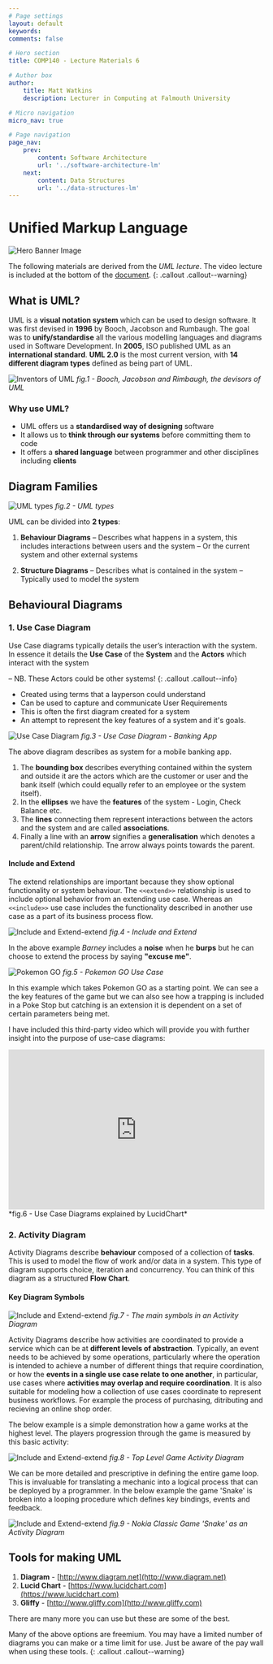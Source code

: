```yaml
---
# Page settings
layout: default
keywords:
comments: false

# Hero section
title: COMP140 - Lecture Materials 6

# Author box
author:
    title: Matt Watkins
    description: Lecturer in Computing at Falmouth University

# Micro navigation
micro_nav: true

# Page navigation
page_nav:
    prev:
        content: Software Architecture
        url: '../software-architecture-lm'
    next:
        content: Data Structures
        url: '../data-structures-lm'
---
```


# Unified Markup Language

![Hero Banner Image](images/uml-hero-banner.png)

The following materials are derived from the *UML lecture*. The video lecture is included at the bottom of the [document](#video-lecture).
{: .callout .callout--warning}

## What is UML?
UML is a **visual notation system** which can be used to design software. It was first devised in **1996** by Booch, Jacobson and Rumbaugh. The goal was to **unify/standardise** all the various modelling languages and diagrams used in Software Development. In **2005**, ISO published UML as an **international standard**. **UML 2.0** is the most current version, with **14 different diagram types** defined as being part of UML.

![Inventors of UML](images/booch.png)
*fig.1 - Booch, Jacobson and Rimbaugh, the devisors of UML*

### Why use UML?

-   UML offers us a **standardised way of designing** software
-   It allows us to **think through our systems** before committing them to code
-   It offers a **shared language** between programmer and other disciplines including **clients**

## Diagram Families

![UML types](images/uml-types.png)
*fig.2 - UML types*

UML can be divided into **2 types**:

1. **Behaviour Diagrams**
– Describes what happens in a system, this includes interactions between users and the system
– Or the current system and other external systems

2. **Structure Diagrams**
– Describes what is contained in the system
– Typically used to model the system

## Behavioural Diagrams

### 1. Use Case Diagram

Use Case diagrams typically details the user’s interaction with the system. In essence it details the **Use Case** of the **System** and the **Actors** which interact with the system

– NB. These Actors could be other systems!
{: .callout .callout--info}

- Created using terms that a layperson could understand
- Can be used to capture and communicate User Requirements
- This is often the first diagram created for a system
- An attempt to represent the key features of a system and it's goals.

![Use Case Diagram](images/use-case-1.svg)
*fig.3 - Use Case Diagram - Banking App*

The above diagram describes as system for a mobile banking app.  

 1. The **bounding box** describes everything contained within the system and outside it are the actors which are the customer or user and the bank itself (which could equally refer to an employee or the system itself). 
2. In the **ellipses** we have the **features** of the system - Login, Check Balance etc. 
3. The **lines** connecting them represent interactions between the actors and the system and are called **associations**.  
4. Finally a line with an **arrow** signifies a **generalisation**  which denotes a parent/child relationship. Tne arrow always points towards the parent.

#### Include and Extend
The extend relationships are important because they show optional functionality or system behaviour. The ``<<extend>>``
relationship is used to include optional behavior from an extending use case.  Whereas an ``<<include>>`` use case includes the functionality described in another use case as a part of its business process flow. 

![Include and Extend-extend](images/include-extend.svg)
*fig.4 - Include and Extend*

In the above example *Barney* includes a **noise** when he **burps** but he can choose to extend the process by saying **"excuse me"**.

![Pokemon GO](images/pokemon.svg)
*fig.5 - Pokemon GO Use Case*

In this example which takes Pokemon GO as a starting point. We can see a the key features of the game but we can also see how a trapping is included in a Poke Stop but catching is an extension it is dependent on a set of certain parameters being met.

I have included this third-party video which will provide you with further insight into the purpose of use-case diagrams:

<iframe width="100%" height="315" src="https://www.youtube.com/embed/zid-MVo7M-E" title="YouTube video player" frameborder="0" allow="accelerometer; autoplay; clipboard-write; encrypted-media; gyroscope; picture-in-picture" allowfullscreen></iframe>
*fig.6 - Use Case Diagrams explained by LucidChart*

### 2. Activity Diagram

Activity Diagrams describe **behaviour** composed of a collection of **tasks**. This is used to model the flow of work and/or data in a system. This type of diagram supports choice, iteration and concurrency. You can think of this diagram as a structured **Flow Chart**.

#### Key Diagram Symbols

![Include and Extend-extend](images/activity-symbols.svg)
*fig.7 - The main symbols in an Activity Diagram*

Activity Diagrams describe how activities are coordinated to provide a service which can be at **different levels of abstraction**. Typically, an event needs to be achieved by some operations, particularly where the operation is intended to achieve a number of different things that require coordination, or how the **events in a single use case relate to one another**, in particular, use cases where **activities may overlap and require coordination**. It is also suitable for modeling how a collection of use cases coordinate to represent business workflows. For example the process of purchasing, ditributing and recieving an online shop order.

The below example is a simple demonstration how a game works at the highest level. The players progression through the game is measured by this basic activity:

![Include and Extend-extend](images/activity-game.png)
*fig.8 - Top Level Game Activity Diagram*

We can be more detailed and prescriptive in defining the entire game loop. This is invaluable for translating a mechanic into a logical process that can be deployed by a programmer. In the below example the game 'Snake' is broken into a looping procedure which defines key bindings, events and feedback.

![Include and Extend-extend](images/activity-snake.png)
*fig.9 - Nokia Classic Game 'Snake' as an Activity Diagram*

## Tools for making UML

1. **Diagram** - [http://www.diagram.net](http://www.diagram.net)
2. **Lucid Chart** - [https://www.lucidchart.com](https://www.lucidchart.com)
3. **Gliffy** - [http://www.gliffy.com](http://www.gliffy.com)

There are many more you can use but these are some of the best.

Many of the above options are freemium. You may have a limited number of diagrams you can make or a time limit for use. Just be aware of the pay wall when using these tools.
{: .callout .callout--warning}
<!--stackedit_data:
eyJoaXN0b3J5IjpbLTg0OTQyODI3OCwtMjA1NjYyOTE1OCwtMT
g2MzM0NTU3OSwtMTQ3OTkyNTA3NywxMTUxNjI5NTQ3LC0xNDM5
Nzg3MTUyLDM5NjEwNDA5OSwxMDMxMzI5NjM5LC04MzEwMDU2Mj
csMTA5NzE0MDI1NSwtMTk4NTY2MTEzOSwtMTY4MDUwODQwNiwt
Mzg5NjU3ODg0LDY2MTE1MTI3MCwzMTUwMzQ1OTAsLTI2NTk3Nz
k1MSwtOTM1Mjg0OTk1LDI1MDkwNjQ4LC0xOTU3OTQ5NTIwLDE2
MzkwMzI3NzFdfQ==
-->